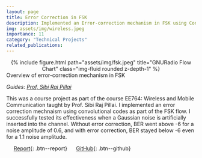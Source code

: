 ```yaml
---
layout: page
title: Error Correction in FSK
description: Implemented an Error-correction mechanism in FSK using Convolutional codes
img: assets/img/wireless.jpeg
importance: 11
category: "Technical Projects"
related_publications: 
---
```


<center>
<div class="row">
    <div class="col-sm mt-4 mt-md-0">
        {% include figure.html path="assets/img/fsk.jpeg" title="GNURadio Flow Chart" class="img-fluid rounded z-depth-1" %}
    </div>
</div>
</center>
<div class="caption">
    Overview of error-correction mechanism in FSK
</div>

_Guides: [Prof. Sibi Raj Pillai]()_  

This was a course project as part of the course EE764: Wireless and Mobile Communication taught by Prof. Sibi Raj Pillai. I implemented an error correction mechnaism using convolutional codes as part of the FSK flow. I successfully tested its effectiveness when a Gaussian noise is artificially inserted into the channel. Without error correction, BER went above -6 for a noise amplitude of 0.6, and with error correction, BER stayed below -6 even for a 1.1 noise amplitude.

&nbsp;&nbsp;&nbsp;&nbsp; [Report](https://anubhavbhatla.github.io/assets/pdf/EE764_report.pdf){: .btn--report} &nbsp;&nbsp;&nbsp;&nbsp; [GitHub](https://github.com/AnubhavBhatla/Digital-Signal-Processing){: .btn--github}
